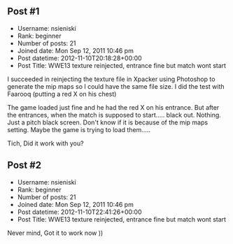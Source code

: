 ## Post #1
- Username: nsieniski
- Rank: beginner
- Number of posts: 21
- Joined date: Mon Sep 12, 2011 10:46 pm
- Post datetime: 2012-11-10T20:18:28+00:00
- Post Title: WWE13 texture reinjected, entrance fine but match wont start

I succeeded in reinjecting the texture file in Xpacker using Photoshop to generate the mip maps so I could have the same file size.
I did the test with Faarooq (putting a red X on his chest)

The game loaded just fine and he had the red X on his entrance. 
But after the entrances, when the match is supposed to start..... black out. Nothing. Just a pitch black screen.
Don't know if it is because of the mip maps setting. Maybe the game is trying to load them.....

Tich, Did it work with you?
## Post #2
- Username: nsieniski
- Rank: beginner
- Number of posts: 21
- Joined date: Mon Sep 12, 2011 10:46 pm
- Post datetime: 2012-11-10T22:41:26+00:00
- Post Title: WWE13 texture reinjected, entrance fine but match wont start

Never mind, Got it to work now ))
